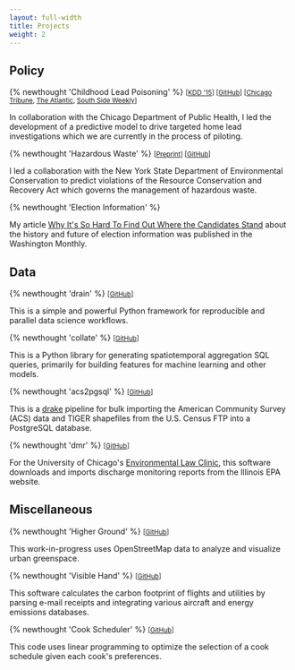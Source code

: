 ```yaml
---
layout: full-width
title: Projects
weight: 2
---
```

## Policy

{% newthought 'Childhood Lead Poisoning' %}
<small>
[[KDD '15]({{site.baseurl}}/assets/pdf/lead_kdd.pdf)]
[[GitHub](https://github.com/dssg/lead-public)]
[[Chicago Tribune](http://www.chicagotribune.com/news/ct-big-data-police-misconduct-met-20160816-story.html), [The Atlantic](https://www.theatlantic.com/technology/archive/2016/01/predictive-policing-food-poisoning/423126/), [South Side Weekly](http://southsideweekly.com/living-with-lead/)]</small>

In collaboration with the Chicago Department of Public Health, I led the development of a predictive model to drive targeted home lead investigations which we are currently in the process of piloting.

{% newthought 'Hazardous Waste' %}
<small>[[Preprint]({{site.baseurl}}/assets/pdf/rcra_preprint.pdf)]
[[GitHub](https://github.com/dssg/rcra)]</small>

I led a collaboration with the New York State Department of Environmental Conservation to predict violations of the Resource Conservation and Recovery Act which governs the management of hazardous waste.

{% newthought 'Election Information' %}

My article [Why It's So Hard To Find Out Where the Candidates Stand](http://washingtonmonthly.com/2016/11/04/why-its-so-hard-to-find-out-where-the-candidates-stand/) about the history and future of election information was published in the Washington Monthly.

## Data

{% newthought 'drain' %}
<small>[[GitHub](https://github.com/dssg/drain)]</small>

This is a simple and powerful Python framework for reproducible and parallel data science workflows.

{% newthought 'collate' %}
<small>[[GitHub](https://github.com/dssg/collate)]</small>

This is a Python library for generating spatiotemporal aggregation SQL queries, primarily for building features for machine learning and other models.

{% newthought 'acs2pgsql' %}
<small>[[GitHub](https://github.com/dssg/acs2pgsql)]</small>

This is a [drake](https://github.com/factual/drake) pipeline for bulk importing the American Community Survey (ACS) data and TIGER shapefiles from the U.S. Census FTP into a PostgreSQL database.

{% newthought 'dmr' %}
<small>[[GitHub](https://github.com/dssg/il-dmr)]</small>

For the University of Chicago's [Environmental Law Clinic](http://www.law.uchicago.edu/clinics/environmental), this software downloads and imports discharge monitoring reports from the Illinois EPA website.


## Miscellaneous

{% newthought 'Higher Ground' %}
<small>[[GitHub](https://github.com/potash/higher-ground)]</small>

This work-in-progress uses OpenStreetMap data to analyze and visualize urban greenspace.

{% newthought 'Visible Hand' %}
<small>[[GitHub](https://github.com/potash/visiblehand-core)]</small>

This software calculates the carbon footprint of flights and utilities by parsing e-mail receipts and integrating various aircraft and energy emissions databases.

{% newthought 'Cook Scheduler' %}
<small>[[GitHub](https://github.com/potash/cook_scheduler)]</small>

This code uses linear programming to optimize the selection of a cook schedule given each cook's preferences.

